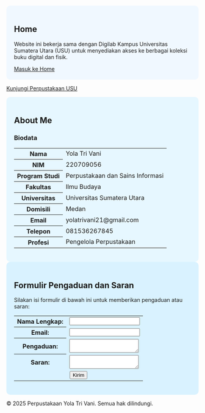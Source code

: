 <!-- index.php -->
<?php include 'header.php'; ?>
<style>
    #home {
        background-color: #f0f8ff;
        padding: 20px;
        border-radius: 10px;
    }
    #about {
        background-color: #e6f7ff;
        padding: 20px;
        border-radius: 10px;
    }
    #contact {
        background-color: #d9f2ff;
        padding: 20px;
        border-radius: 10px;
    }
</style>
<main>
    <section id="home">
        <h2>Home</h2>
        <p>Website ini bekerja sama dengan Digilab Kampus Universitas Sumatera Utara (USU) untuk menyediakan akses ke berbagai koleksi buku digital dan fisik.</p>
        <a href="home.php">Masuk ke Home</a>
    </section>
</main>
<?php include 'footer.php'; ?>
<p><a href="https://library.usu.ac.id/" target="_blank">Kunjungi Perpustakaan USU</a></p>
    <section id="about">
        <div class="container">
            <h2>About Me</h2>
            <h3>Biodata</h3>
            <table>
                <tr>
                    <th>Nama</th>
                    <td>Yola Tri Vani</td>
                </tr>
                <tr>
                    <th>NIM</th>
                    <td>220709056</td>
                </tr>
                <tr>
                    <th>Program Studi</th>
                    <td>Perpustakaan dan Sains Informasi</td>
                </tr>
                <tr>
                    <th>Fakultas</th>
                    <td>Ilmu Budaya</td>
               </tr>
                <tr>
                    <th>Universitas</th>
                    <td>Universitas Sumatera Utara</td>
                </tr>
                <tr>
                    <th>Domisili</th>
                    <td>Medan</td>
                </tr>
                <tr>
                    <th>Email</th>
                    <td>yolatrivani21@gmail.com</td>
                </tr>
                <tr>
                    <th>Telepon</th>
                    <td>081536267845</td>
                </tr>
                <tr>
                    <th>Profesi</th>
                    <td>Pengelola Perpustakaan</td>
                </tr>
            </table>
        </div>
    </section>

  <section id="contact">
        <div class="container">
            <h2>Formulir Pengaduan dan Saran</h2>
            <p>Silakan isi formulir di bawah ini untuk memberikan pengaduan atau saran:</p>
            <form action="#" method="POST">
                <table>
                    <tr>
                        <th><label for="name">Nama Lengkap:</label></th>
                        <td><input type="text" id="name" name="name" required></td>
                    </tr>
                    <tr>
                        <th><label for="email">Email:</label></th>
                        <td><input type="email" id="email" name="email" required></td>
                    </tr>
                    <tr>
                        <th><label for="complaint">Pengaduan:</label></th>
                        <td><textarea id="complaint" name="complaint"></textarea></td>
                    </tr>
                    <tr>
                        <th><label for="suggestion">Saran:</label></th>
                        <td><textarea id="suggestion" name="suggestion"></textarea></td>
                    </tr>
                    <tr>
                        <td colspan="2" style="text-align: center;"><button type="submit">Kirim</button></td>
                    </tr>
                </table>
            </form>
             </div>
    </section>
    <footer>
        <div class="container">
            <p>&copy; 2025 Perpustakaan Yola Tri Vani. Semua hak dilindungi.</p>
        </div>
    </footer>
</body>
